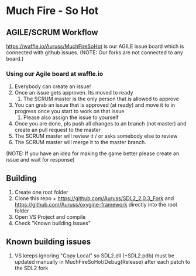 Much Fire - So Hot
==================

AGILE/SCRUM Workflow
--------
https://waffle.io/Auruss/MuchFireSoHot is our AGILE issue board which is connected with github issues.
(NOTE: Our forks are not connected to any board.)

### Using our Agile board at waffle.io
1. Everybody can create an issue!
2. Once an issue gets approven. Its moved to ready 
	1. The SCRUM master is the only person that is allowed to approve
3. You can grab an issue that is approved (at ready) and move it to in progress once you start to work on that issue
	1. Please also assign the issue to yourself
4. Once you are done, pls push all changes to an branch (not master) and create an pull request to the master
5. The SCRUM master will review it / or asks somebody else to review
6. The SCRUM master will merge it to the master branch.

(NOTE: If you have an idea for making the game better please create an issue and wait for response)


Building
--------
1. Create one root folder
2. Clone this repo + https://github.com/Auruss/SDL2_2.0.3_Fork and https://github.com/Auruss/oxygine-framework directly into the root folder
3. Open VS Project and compile
4. Check "Known building issues"

Known building issues 
---------------------
1. VS keeps ignoring "Copy Local" so SDL2.dll (+SDL2.pdb) must be updated manually in MuchFireSoHot/Debug(Release) after each patch to the SDL2 fork
